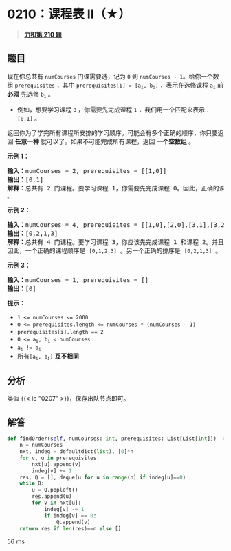 # 0210：课程表 II（★）


> <u>**[力扣第 210 题](https://leetcode.cn/problems/course-schedule-ii/)**</u>

## 题目

<p>现在你总共有 <code>numCourses</code> 门课需要选，记为 <code>0</code> 到 <code>numCourses - 1</code>。给你一个数组 <code>prerequisites</code> ，其中 <code>prerequisites[i] = [a<sub>i</sub>, b<sub>i</sub>]</code> ，表示在选修课程 <code>a<sub>i</sub></code> 前 <strong>必须</strong> 先选修 <code>b<sub>i</sub></code> 。</p>

<ul>
<li>例如，想要学习课程 <code>0</code> ，你需要先完成课程 <code>1</code> ，我们用一个匹配来表示：<code>[0,1]</code> 。</li>
</ul>

<p>返回你为了学完所有课程所安排的学习顺序。可能会有多个正确的顺序，你只要返回 <strong>任意一种</strong> 就可以了。如果不可能完成所有课程，返回 <strong>一个空数组</strong> 。</p>



<p><strong>示例 1：</strong></p>

<pre>
<strong>输入：</strong>numCourses = 2, prerequisites = [[1,0]]
<strong>输出：</strong>[0,1]
<strong>解释：</strong>总共有 2 门课程。要学习课程 1，你需要先完成课程 0。因此，正确的课程顺序为 <code>[0,1] 。</code>
</pre>

<p><strong>示例 2：</strong></p>

<pre>
<strong>输入：</strong>numCourses = 4, prerequisites = [[1,0],[2,0],[3,1],[3,2]]
<strong>输出：</strong>[0,2,1,3]
<strong>解释：</strong>总共有 4 门课程。要学习课程 3，你应该先完成课程 1 和课程 2。并且课程 1 和课程 2 都应该排在课程 0 之后。
因此，一个正确的课程顺序是 <code>[0,1,2,3]</code> 。另一个正确的排序是 <code>[0,2,1,3]</code> 。</pre>

<p><strong>示例 3：</strong></p>

<pre>
<strong>输入：</strong>numCourses = 1, prerequisites = []
<strong>输出：</strong>[0]
</pre>


<strong>提示：</strong>

<ul>
<li><code>1 &lt;= numCourses &lt;= 2000</code></li>
<li><code>0 &lt;= prerequisites.length &lt;= numCourses * (numCourses - 1)</code></li>
<li><code>prerequisites[i].length == 2</code></li>
<li><code>0 &lt;= a<sub>i</sub>, b<sub>i</sub> &lt; numCourses</code></li>
<li><code>a<sub>i</sub> != b<sub>i</sub></code></li>
<li>所有<code>[a<sub>i</sub>, b<sub>i</sub>]</code> <strong>互不相同</strong></li>
</ul>


## 分析

类似 {{< lc "0207" >}}，保存出队节点即可。

## 解答

```python
def findOrder(self, numCourses: int, prerequisites: List[List[int]]) -> List[int]:
    n = numCourses
    nxt, indeg = defaultdict(list), [0]*n
    for v, u in prerequisites:
        nxt[u].append(v)
        indeg[v] += 1
    res, Q = [], deque(u for u in range(n) if indeg[u]==0)
    while Q:
        u = Q.popleft()
        res.append(u)
        for v in nxt[u]:
            indeg[v] -= 1
            if indeg[v] == 0:
                Q.append(v)
    return res if len(res)==n else []
```
56 ms

